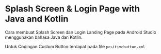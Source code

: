 # Splash Screen & Login Page with Java and Kotlin

Cara membuat Splash Screen dan Login Landing Page pada Android Studio menggunakan bahasa Java dan Kotlin.


Untuk Codingan Custom Button terdapat pada file `positivebutton.xml`


